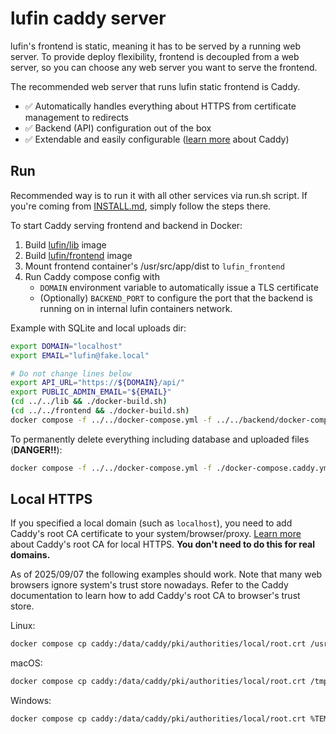 # lufin caddy server

lufin's frontend is static, meaning it has to be served by a running web server. To provide deploy flexibility, frontend is decoupled from a web server, so you can choose any web server you want to serve the frontend.

The recommended web server that runs lufin static frontend is Caddy.

- ✅ Automatically handles everything about HTTPS from certificate management to redirects
- ✅ Backend (API) configuration out of the box
- ✅ Extendable and easily configurable ([learn more](https://caddyserver.com/docs/) about Caddy)

## Run

Recommended way is to run it with all other services via run.sh script. If you're coming from [INSTALL.md](../../docs/INSTALL.md#option-a-docker-recommended), simply follow the steps there.

To start Caddy serving frontend and backend in Docker:

1. Build [lufin/lib](../../lib/README.md) image
2. Build [lufin/frontend](../../frontend/README.md#docker) image
3. Mount frontend container's /usr/src/app/dist to `lufin_frontend`
4. Run Caddy compose config with
   - `DOMAIN` environment variable to automatically issue a TLS certificate
   - (Optionally) `BACKEND_PORT` to configure the port that the backend is running on in internal lufin containers network. 

Example with SQLite and local uploads dir:

```bash
export DOMAIN="localhost"
export EMAIL="lufin@fake.local"

# Do not change lines below
export API_URL="https://${DOMAIN}/api/"
export PUBLIC_ADMIN_EMAIL="${EMAIL}"
(cd ../../lib && ./docker-build.sh)
(cd ../../frontend && ./docker-build.sh)
docker compose -f ../../docker-compose.yml -f ../../backend/docker-compose.backend.yml -f ./docker-compose.caddy.yml -f ../docker-compose.fs.yml -f ../docker-compose.sqlite.yml up --build -d
```

To permanently delete everything including database and uploaded files (**DANGER!!**):

```bash
docker compose -f ../../docker-compose.yml -f ./docker-compose.caddy.yml -f ../docker-compose.fs.yml -f ../docker-compose.sqlite.yml -f ../../backend/docker-compose.backend.yml down --volumes
```

## Local HTTPS

If you specified a local domain (such as `localhost`), you need to add Caddy's root CA certificate to your system/browser/proxy. [Learn more](https://caddyserver.com/docs/running#local-https-with-docker) about Caddy's root CA for local HTTPS. **You don't need to do this for real domains.**

As of 2025/09/07 the following examples should work. Note that many web browsers ignore system's trust store nowadays. Refer to the Caddy documentation to learn how to add Caddy's root CA to browser's trust store.

Linux:

```bash
docker compose cp caddy:/data/caddy/pki/authorities/local/root.crt /usr/local/share/ca-certificates/lufin-local-https.crt && sudo update-ca-certificates
```

macOS:

```bash
docker compose cp caddy:/data/caddy/pki/authorities/local/root.crt /tmp/lufin-local-https.crt && sudo security add-trusted-cert -d -r trustRoot -k /Library/Keychains/System.keychain /tmp/lufin-local-https.crt
```

Windows:

```bash
docker compose cp caddy:/data/caddy/pki/authorities/local/root.crt %TEMP%/lufin-local-https.crt && certutil -addstore -f "ROOT" %TEMP%/lufin-local-https.crt
```
